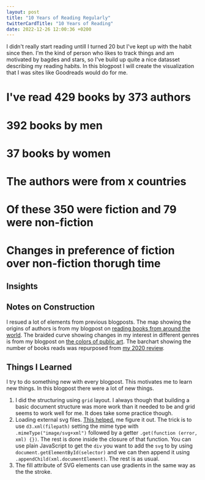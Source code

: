 ```yaml
---
layout: post
title: "10 Years of Reading Regularly"
twitterCardTitle: "10 Years of Reading"
date: 2022-12-26 12:00:36 +0200
---
```


I didn't really start reading untill I turned 20 but I've kept up with the habit since then. I'm the kind of person who likes to track things and am motivated by bagdes and stars, so I've build up quite a nice datasset describing my reading habits. In this blogpost I will create the visualization that I was sites like Goodreads would do for me.

<div class='grid'>
    <div class='item'>
        <h1>I've read <span class="highlight">429</span> books by <span class="highlight">373</span> authors</h1>
    </div>
    <div class='item'>
        <div id='male'></div>
        <div><h1><span class='highlight'>392</span> books by men</h1></div>
        <div id='female'></div>
        <div><h1><span class='highlight'>37</span> books by women</h1></div>
    </div>
    <div class='item featured'>
        <h1 id="vizTitle">The authors were from <span class="highlight" id='authorCountry'>x</span> countries</h1>
        <div class="svg-container" id='places-ive-read'></div>
    </div>
    <div class='item'>
        <h1>Of these <span class="highlight">350</span> were fiction and <span class="highlight">79</span> were non-fiction</h1>
    </div>
    <div class='item'>
        <h1>Changes in preference of <span class='highlight'>fiction</span> over non-fiction thorugh time</h1>
        <div id='genreTimeline'></div>
    </div>
    <div class='item'>
        <div id='barChart'></div>
    </div>
</div>

## Insights

## Notes on Construction
I resued a lot of elements from previous blogposts. The map showing the origins of authors is from my blogpost on [reading books from around the world](/2020/07/22/places-ive-read.html). The braided curve showing changes in my interest in different genres is from my blogpost on [the colors of public art](/2020/12/18/colors-of-public-art.html). The barchart showing the number of books reads was repurposed from [my 2020 review](/2020/12/11/2020-in-review.html).

## Things I Learned
I try to do something new with every blogpost. This motivates me to learn new things. In this blogpost there were a lot of new things.

1. I did the structuring using `grid` layout. I always though that building a basic document structure was more work than it needed to be and grid seems to work well for me. It does take some practice though.
1. Loading external svg files. [This helped.](https://bl.ocks.org/mbostock/1014829) me figure it out. The trick is to use `d3.xml(filepath)` setting the mime type with `.mimeType("image/svg+xml")` followed by a getter `.get(function (error, xml) {})`. The rest is done inside the closure of that function. You can use plain JavaScript to get the `div` you want to add the `svg` to by using `document.getElementById(selector)` and we can then append it using `.appendChild(xml.documentElement)`. The rest is as usual.
1. The fill attribute of SVG elements can use gradients in the same way as the the stroke.

<link rel="stylesheet" href="/css/ten-years-of-reading-regularly.css">
<script type='text/javascript'  src='/js/ten-years-of-reading-regularly/author-map.js'></script>
<script type='text/javascript'  src='/js/ten-years-of-reading-regularly/author-genders.js'></script>
<script type='text/javascript'  src='/js/ten-years-of-reading-regularly/genre-timeline.js'></script>
<script type='text/javascript'  src='/js/ten-years-of-reading-regularly/books-bar.js'></script>